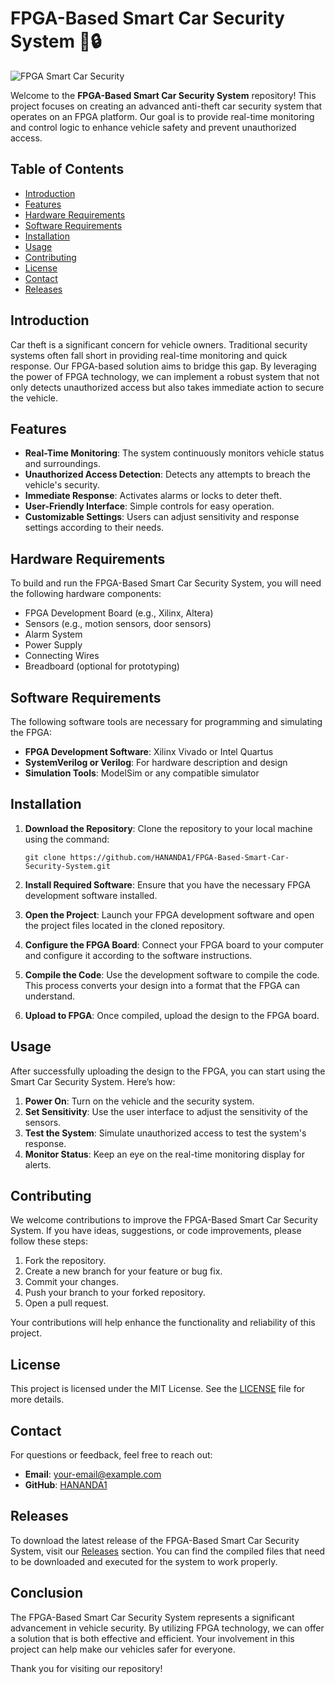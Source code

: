 # FPGA-Based Smart Car Security System 🚗🔒

![FPGA Smart Car Security](https://img.shields.io/badge/FPGA%20Smart%20Car%20Security%20System-Ready-blue)

Welcome to the **FPGA-Based Smart Car Security System** repository! This project focuses on creating an advanced anti-theft car security system that operates on an FPGA platform. Our goal is to provide real-time monitoring and control logic to enhance vehicle safety and prevent unauthorized access. 

## Table of Contents

- [Introduction](#introduction)
- [Features](#features)
- [Hardware Requirements](#hardware-requirements)
- [Software Requirements](#software-requirements)
- [Installation](#installation)
- [Usage](#usage)
- [Contributing](#contributing)
- [License](#license)
- [Contact](#contact)
- [Releases](#releases)

## Introduction

Car theft is a significant concern for vehicle owners. Traditional security systems often fall short in providing real-time monitoring and quick response. Our FPGA-based solution aims to bridge this gap. By leveraging the power of FPGA technology, we can implement a robust system that not only detects unauthorized access but also takes immediate action to secure the vehicle.

## Features

- **Real-Time Monitoring**: The system continuously monitors vehicle status and surroundings.
- **Unauthorized Access Detection**: Detects any attempts to breach the vehicle's security.
- **Immediate Response**: Activates alarms or locks to deter theft.
- **User-Friendly Interface**: Simple controls for easy operation.
- **Customizable Settings**: Users can adjust sensitivity and response settings according to their needs.

## Hardware Requirements

To build and run the FPGA-Based Smart Car Security System, you will need the following hardware components:

- FPGA Development Board (e.g., Xilinx, Altera)
- Sensors (e.g., motion sensors, door sensors)
- Alarm System
- Power Supply
- Connecting Wires
- Breadboard (optional for prototyping)

## Software Requirements

The following software tools are necessary for programming and simulating the FPGA:

- **FPGA Development Software**: Xilinx Vivado or Intel Quartus
- **SystemVerilog or Verilog**: For hardware description and design
- **Simulation Tools**: ModelSim or any compatible simulator

## Installation

1. **Download the Repository**: Clone the repository to your local machine using the command:
   ```
   git clone https://github.com/HANANDA1/FPGA-Based-Smart-Car-Security-System.git
   ```

2. **Install Required Software**: Ensure that you have the necessary FPGA development software installed.

3. **Open the Project**: Launch your FPGA development software and open the project files located in the cloned repository.

4. **Configure the FPGA Board**: Connect your FPGA board to your computer and configure it according to the software instructions.

5. **Compile the Code**: Use the development software to compile the code. This process converts your design into a format that the FPGA can understand.

6. **Upload to FPGA**: Once compiled, upload the design to the FPGA board.

## Usage

After successfully uploading the design to the FPGA, you can start using the Smart Car Security System. Here’s how:

1. **Power On**: Turn on the vehicle and the security system.
2. **Set Sensitivity**: Use the user interface to adjust the sensitivity of the sensors.
3. **Test the System**: Simulate unauthorized access to test the system's response.
4. **Monitor Status**: Keep an eye on the real-time monitoring display for alerts.

## Contributing

We welcome contributions to improve the FPGA-Based Smart Car Security System. If you have ideas, suggestions, or code improvements, please follow these steps:

1. Fork the repository.
2. Create a new branch for your feature or bug fix.
3. Commit your changes.
4. Push your branch to your forked repository.
5. Open a pull request.

Your contributions will help enhance the functionality and reliability of this project.

## License

This project is licensed under the MIT License. See the [LICENSE](LICENSE) file for more details.

## Contact

For questions or feedback, feel free to reach out:

- **Email**: [your-email@example.com](mailto:your-email@example.com)
- **GitHub**: [HANANDA1](https://github.com/HANANDA1)

## Releases

To download the latest release of the FPGA-Based Smart Car Security System, visit our [Releases](https://github.com/HANANDA1/FPGA-Based-Smart-Car-Security-System/releases) section. You can find the compiled files that need to be downloaded and executed for the system to work properly.

## Conclusion

The FPGA-Based Smart Car Security System represents a significant advancement in vehicle security. By utilizing FPGA technology, we can offer a solution that is both effective and efficient. Your involvement in this project can help make our vehicles safer for everyone.

Thank you for visiting our repository!